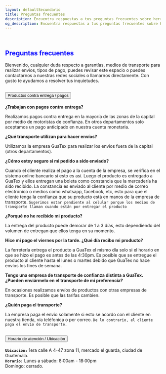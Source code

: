 ```yaml
---
layout: defaultSecundario
title: Preguntas frecuentes
description: Encuentra respuestas a tus preguntas frecuentes sobre herramientas y productos de ferretería en nuestro sitio. Conoce más acerca de nuestro horario y formas de pago.
og_description: Encuentra respuestas a tus preguntas frecuentes sobre herramientas y productos de ferretería en nuestro sitio. Conoce más acerca de nuestro horario y formas de pago.
---
```

<br>
<h2 class="text-center" title="Contactar a ferreteria La Cadena" style="color:blue">Preguntas frecuentes</h2> 
Bienvenido, cualquier duda respecto a garant&iacute;as, medios de transporte para realizar envíos, tipos de pago, puedes
revisar este espacio o puedes contactarnos a nuestras redes sociales o llamarnos directamente. Con gusto te ayudamos a resolver tus inquietudes.
<div class="accordion" id="accordionExample">
  <div class="accordion-item">
    <h2 class="accordion-header" id="productosContraEntrega">
      <button class="accordion-button collapsed" type="button" data-bs-toggle="collapse" data-bs-target="#collapseTwo" aria-expanded="false" aria-controls="collapseTwo">
        Productos contra entrega / pagos
      </button>
    </h2>
    <div id="collapseTwo" class="accordion-collapse collapse" aria-labelledby="productosContraEntrega" data-bs-parent="#accordionExample">
      <div class="accordion-body">
        <strong>¿Trabajan con pagos contra entrega?</strong><br>
        <p>Realizamos pagos contra entrega en la mayoría de las zonas de la capital por medio de motoristas de confianza.
        En otros departamentos solo aceptamos un pago anticipado en nuestra cuenta monetaria.</p>
         <strong>¿Qué transporte utilizan para hacer env&iacute;os?</strong><br>
         <p>Utilizamos la empresa GuaTex para realizar los env&iacute;os fuera de la capital (otros departamentos).</p>
         <strong>¿C&oacute;mo estoy seguro si mi pedido a sido enviado?</strong><br>
         <p>Cuando el cliente realiza el pago a la cuenta de la empresa, se verifica en el sistema online bancario si esto es así.
         Luego el producto es entregado a GuaTex y ellos entregan una boleta como constancia que la mercadería ha sido recibido.
         La constancia es enviado al cliente por medio de correo electrónico o medios como whatsapp, facebook, etc, esto para que el cliente tenga
         la confianza que su producto está en manos de la empresa de transporte. <code>Sugerimos estar pendiente al celular porque los medios de transporte llaman cuando están por entregar el producto</code></p>
         <strong>¿Porqu&eacute; no he recibido mi producto?</strong><br>
         <p>La entrega del producto puede demorar de 1 a 3 d&iacute;as, esto dependiendo del volumen de entregan que ellos tenga en su momento.</p>
         <strong>Hice mi pago el viernes por la tarde. ¿Qué día recibo mi producto?</strong>
         <p>La ferreter&iacute;a entrega el producto a GuaTex el mismo día solo si el horario en que se hizo el pago es antes de las 4:30pm.
         Es posible que se entregue el producto al cliente hasta el lunes o martes debido que GuaTex no hace env&iacute;os los fines de semana.</p>
        <strong>Tengo una empresa de transporte de confianza distinta a GuaTex. ¿Pueden enviármelo en el transporte de mi preferencia?</strong>
        <p>En ocasiones realizamos envíos de productos con otras empresas de transporte. Es posible que las tarifas cambien.</p>
        <strong>¿Quién paga el transporte?</strong><br>
        <p>La empresa paga el envío solamente si esto se acordo con el cliente en nuestra tienda, vía teléfonica o por correo. <code>De lo contrario, el cliente paga el envío de transporte.</code></p>
      </div>
    </div>
  </div>
  <div class="accordion-item">
    <h2 class="accordion-header" id="horarioServicio">
      <button class="accordion-button collapsed" type="button" data-bs-toggle="collapse" data-bs-target="#collapseThree" aria-expanded="false" aria-controls="collapseThree">
        Horario de atenci&oacute;n / Ubicaci&oacute;n
      </button>
    </h2>
    <div id="collapseThree" class="accordion-collapse collapse" aria-labelledby="horarioServicio" data-bs-parent="#accordionExample">
      <div class="accordion-body">
        <strong><code>Ubicaci&oacute;n:</code></strong>
          1era calle A 4-47 zona 11, mercado el guarda, ciudad de Guatemala.
          <br>
        <strong><code>Horario:</code></strong>
        Lunes a s&aacute;bado: 8:00am - 18:00pm<br>
        Domingo: cerrado.
      </div>
    </div>
  </div>
  <!-- f-->
</div>
<script src="https://cdn.jsdelivr.net/npm/bootstrap@5.0.2/dist/js/bootstrap.bundle.min.js" integrity="sha384-MrcW6ZMFYlzcLA8Nl+NtUVF0sA7MsXsP1UyJoMp4YLEuNSfAP+JcXn/tWtIaxVXM" crossorigin="anonymous"></script>